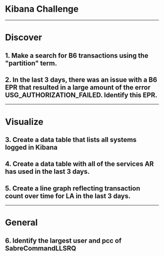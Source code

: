 # Kibana Challenge

---
# Discover
## 1. Make a search for B6 transactions using the "partition" term.

## 2. In the last 3 days, there was an issue with a B6 EPR that resulted in a large amount of the error USG_AUTHORIZATION_FAILED. Identify this EPR.

---
# Visualize

## 3. Create a data table that lists all systems logged in Kibana

## 4. Create a data table with all of the services AR has used in the last 3 days.

## 5. Create a line graph reflecting transaction count over time for LA in the last 3 days.

---
# General

## 6. Identify the largest user and pcc of SabreCommandLLSRQ
